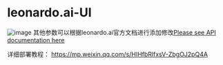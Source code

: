 # leonardo.ai-UI
![image](https://github.com/lbjlaq/leonardo.ai-UI/assets/22748003/a4989f6d-bd9c-44a4-ace5-04aee98d6fb7)
其他参数可以根据leonardo.ai官方文档进行添加修改[Please see API documentation here](https://docs.leonardo.ai/reference/getuserself)

详细部署教程：
https://mp.weixin.qq.com/s/HIHfbRlfxsV-ZbgOJ2pQ4A
